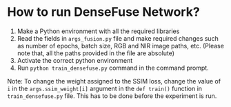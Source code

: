 # How to run DenseFuse Network?

1. Make a Python environment with all the required libraries
2. Read the fields in ```args_fusion.py``` file and make required changes such as number of epochs, batch size, RGB and NIR image paths, etc. (Please note that, all the paths provided in the file are absolute)
3. Activate the correct python environment 
4. Run ```python train_densefuse.py``` command in the command prompt. 

Note: To change the weight assigned to the SSIM loss, change the value of ```i``` in the ```args.ssim_weight[i]``` argument in the ```def train()``` function in ```train_densefuse.py``` file. This has to be done before the experiment is run. 